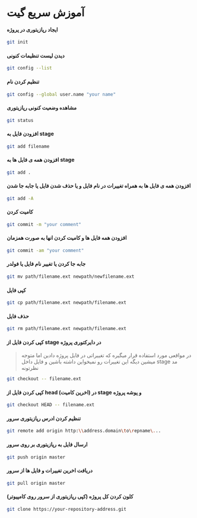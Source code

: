 # آموزش سریع گیت

#### ایجاد رپازیتوری در پروژه

```bash
git init
```

#### دیدن لیست تنظیمات کنونی

```bash
git config --list
```

#### تنظیم کردن نام

```bash
git config --global user.name "your name"
```

#### مشاهده وضعیت کنونی رپازیتوری

```bash
git status
```

#### افزودن فایل به stage

```bash
git add filename
```

#### افزودن همه ی فایل ها به stage

```bash
git add .
```

#### افزودن همه ی فایل ها به همراه تغییرات در نام فایل و یا حذف شدن فایل یا جابه جا شدن

```bash
git add -A
```

#### کامیت کردن

```bash
git commit -m "your comment"
```

#### افزودن همه فایل ها و کامیت کردن انها به صورت همزمان

```bash
git commit -am "your comment"
```

#### جابه جا کردن یا تغییر نام فایل یا فولدر

```bash
git mv path/filename.ext newpath/newfilename.ext
```

#### کپی فایل

```bash
git cp path/filename.ext newpath/filename.ext
```

#### حذف فایل

```bash
git rm path/filename.ext newpath/filename.ext
```

#### کپی کردن فایل از stage در دایرکتوری پروژه

> در مواقعی مورد استفاده قرار میگیره که تغییراتی در فایل پروژه دادین اما متوجه میشین دیگه این تغییرات رو نمیخواین داشته باشین و فایل داخل stage مد نظرتونه

```bash
git checkout -- filename.ext
```

#### کپی کردن فایل از head (اخرین کامیت) در stage و پوشه پروژه

```bash
git checkout HEAD -- filename.ext
```

#### تنظیم کردن ادرس رپازیتوری سرور

```bash
git remote add origin http:\\address.domain\to\repname\...
```

#### ارسال فایل به رپازیتوری بر روی سرور

```bash
git push origin master
```

#### دریافت اخرین تغییرات و فایل ها از سرور

```bash
git pull origin master
```

#### کلون کردن کل پروژه (کپی رپازیتوری از سرور روی کامپیوتر)

```bash
git clone https://your-repository-address.git
```

